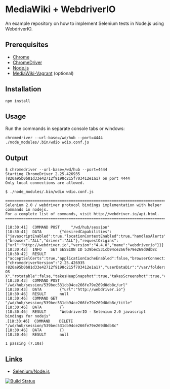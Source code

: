 # MediaWiki + WebdriverIO

An example repository on how to implement Selenium tests in Node.js using WebdriverIO.

## Prerequisites

- [Chrome](https://www.google.com/chrome/)
- [ChromeDriver](https://sites.google.com/a/chromium.org/chromedriver/)
- [Node.js](https://nodejs.org/en/)
- [MediaWiki-Vagrant](https://www.mediawiki.org/wiki/MediaWiki-Vagrant) (optional)

## Installation

    npm install

## Usage

Run the commands in separate console tabs or windows:

    chromedriver --url-base=/wd/hub --port=4444
    ./node_modules/.bin/wdio wdio.conf.js

## Output

    $ chromedriver --url-base=/wd/hub --port=4444
    Starting ChromeDriver 2.25.426935 (820a95b0b81d33e42712f9198c215f703412e1a1) on port 4444
    Only local connections are allowed.

    $ ./node_modules/.bin/wdio wdio.conf.js
    
    =======================================================================================
    Selenium 2.0 / webdriver protocol bindings implementation with helper commands in nodejs.
    For a complete list of commands, visit http://webdriver.io/api.html.
    =======================================================================================
    
    [18:30:41]  COMMAND	POST 	 "/wd/hub/session"
    [18:30:41]  DATA		{"desiredCapabilities":{"javascriptEnabled":true,"locationContextEnabled":true,"handlesAlerts":true,"rotatable":true,"maxInstances":5,"browserName":"chrome","loggingPrefs":{"browser":"ALL","driver":"ALL"},"requestOrigins":{"url":"http://webdriver.io","version":"4.4.0","name":"webdriverio"}}}
    [18:30:42]  INFO	SET SESSION ID 539bec531cb94ce266fe79e269d0db8c
    [18:30:42]  RESULT		{"acceptSslCerts":true,"applicationCacheEnabled":false,"browserConnectionEnabled":false,"browserName":"chrome","chrome":{"chromedriverVersion":"2.25.426935 (820a95b0b81d33e42712f9198c215f703412e1a1)","userDataDir":"/var/folders/1r/x7zj18rd5d5cnw7vmr7g0mjc0000gn/T/.org.chromium.Chromium.Jkl0Qc"},"cssSelectorsEnabled":true,"databaseEnabled":false,"handlesAlerts":true,"hasTouchScreen":false,"javascriptEnabled":true,"locationContextEnabled":true,"mobileEmulationEnabled":false,"nativeEvents":true,"networkConnectionEnabled":false,"pageLoadStrategy":"normal","platform":"Mac OS X","rotatable":false,"takesHeapSnapshot":true,"takesScreenshot":true,"version":"54.0.2840.98","webStorageEnabled":true}
    [18:30:43]  COMMAND	POST 	 "/wd/hub/session/539bec531cb94ce266fe79e269d0db8c/url"
    [18:30:43]  DATA		{"url":"http://webdriver.io"}
    [18:30:46]  RESULT		null
    [18:30:46]  COMMAND	GET 	 "/wd/hub/session/539bec531cb94ce266fe79e269d0db8c/title"
    [18:30:46]  DATA		{}
    [18:30:46]  RESULT		"WebdriverIO - Selenium 2.0 javascript bindings for nodejs"
    ․[18:30:46]  COMMAND	DELETE 	 "/wd/hub/session/539bec531cb94ce266fe79e269d0db8c"
    [18:30:46]  DATA		{}
    [18:30:46]  RESULT		null
    
    1 passing (7.10s)

## Links

- [Selenium/Node.js](https://www.mediawiki.org/wiki/Selenium/Node.js)

[![Build Status](https://travis-ci.org/zeljkofilipin/mediawiki-webdriverio.svg?branch=master)](https://travis-ci.org/zeljkofilipin/mediawiki-webdriverio)

